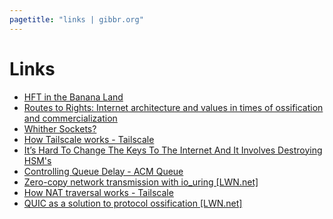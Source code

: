 ```yaml
---
pagetitle: "links | gibbr.org"
---
```


<h1> Links </h1>

- [HFT in the Banana Land](https://sniperinmahwah.wordpress.com/2016/01/26/hft-in-the-banana-land/)
- [Routes to Rights: Internet architecture and values in times of ossification and commercialization](https://dl.acm.org/doi/pdf/10.1145/3220561)
- [Whither Sockets?](https://queue.acm.org/detail.cfm?id=1538949)
- [How Tailscale works - Tailscale](https://tailscale.com/blog/how-tailscale-works/)
- [It’s Hard To Change The Keys To The Internet And It Involves Destroying HSM's](https://blog.cloudflare.com/its-hard-to-change-the-keys-to-the-internet-and-it-involves-destroying-hsms/)
- [Controlling Queue Delay - ACM Queue](https://queue.acm.org/detail.cfm?id=2209336)
- [Zero-copy network transmission with io_uring [LWN.net]](https://lwn.net/Articles/879724/)
- [How NAT traversal works - Tailscale](https://tailscale.com/blog/how-nat-traversal-works/)
- [QUIC as a solution to protocol ossification [LWN.net]](https://lwn.net/Articles/745590/)
